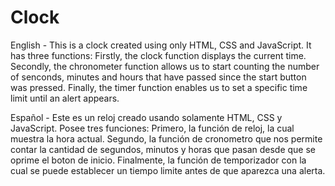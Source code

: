 # Clock
English -
This is a clock created using only HTML, CSS and JavaScript. It has three functions: 
Firstly, the clock function displays the current time.
Secondly, the chronometer function allows us to start counting the number of senconds, minutes and hours that have passed since the start button was pressed.
Finally, the timer function enables us to set a specific time limit until an alert appears.

Español -
Este es un reloj creado usando solamente HTML, CSS y JavaScript. Posee tres funciones:
Primero, la función de reloj, la cual muestra la hora actual.
Segundo, la función de cronometro que nos permite contar la cantidad de segundos, minutos y horas que pasan desde que se oprime el boton de inicio.
Finalmente, la función de temporizador con la cual se puede establecer un tiempo limite antes de que aparezca una alerta.
